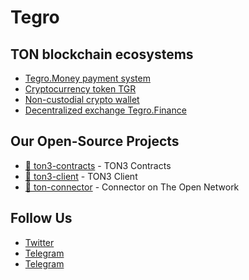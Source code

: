 Tegro
===========================

## TON blockchain ecosystems
- [Tegro.Money payment system](https://tegro.money)
- [Cryptocurrency token TGR](https://tegro.io)
- [Non-custodial crypto wallet](https://tonhold.com)
- [Decentralized exchange Tegro.Finance](https://tegro.finance)

## Our Open-Source Projects
- [🧨 ton3-contracts](https://github.com/TegroTON/ton3-contracts) - TON3 Contracts
- [🧨 ton3-client](https://github.com/TegroTON/ton3-client) - TON3 Client
- [🧨 ton-connector](https://github.com/TegroTON/Connector) - Connector on The Open Network

## Follow Us
- [Twitter](https://twitter.com/TegroTON)
- [Telegram](https://t.me/Tegro_Money)
- [Telegram](https://t.me/Tegro_Money)
